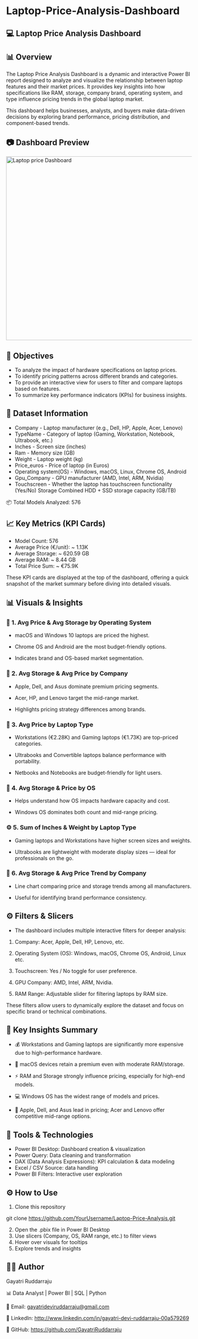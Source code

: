 # Laptop-Price-Analysis-Dashboard

## 💻 Laptop Price Analysis Dashboard

## 📊 Overview

The Laptop Price Analysis Dashboard is a dynamic and interactive Power BI report designed to analyze and visualize the relationship between laptop features and their market prices.
It provides key insights into how specifications like RAM, storage, company brand, operating system, and type influence pricing trends in the global laptop market.

This dashboard helps businesses, analysts, and buyers make data-driven decisions by exploring brand performance, pricing distribution, and component-based trends.

## 📷 Dashboard Preview

<img width="886" height="499" alt="Laptop price Dashboard" src="https://github.com/user-attachments/assets/8f494e30-b169-4504-bf38-7b36b93cb163" />


## 🎯 Objectives

- To analyze the impact of hardware specifications on laptop prices.
- To identify pricing patterns across different brands and categories.
- To provide an interactive view for users to filter and compare laptops based on features.
- To summarize key performance indicators (KPIs) for business insights.

## 📁 Dataset Information

- Company - Laptop manufacturer (e.g., Dell, HP, Apple, Acer, Lenovo)
- TypeName - Category of laptop (Gaming, Workstation, Notebook, Ultrabook, etc.)
- Inches - Screen size (inches)
- Ram	- Memory size (GB)
- Weight	- Laptop weight (kg)
- Price_euros	- Price of laptop (in Euros)
- Operating system(OS) - Windows, macOS, Linux, Chrome OS, Android
- Gpu_Company	- GPU manufacturer (AMD, Intel, ARM, Nvidia)
- Touchscreen	- Whether the laptop has touchscreen functionality (Yes/No)
   Storage	Combined HDD + SSD storage capacity (GB/TB)

📦 Total Models Analyzed: 576


## 📈 Key Metrics (KPI Cards)

- Model Count: 576
- Average Price (€/unit): ~ 1.13K
- Average Storage: ~ 620.59 GB
- Average RAM: ~ 8.44 GB
- Total Price Sum: ~ €75.9K

These KPI cards are displayed at the top of the dashboard, offering a quick snapshot of the market summary before diving into detailed visuals.

## 📊 Visuals & Insights

### 🧩 1. Avg Price & Avg Storage by Operating System

- macOS and Windows 10 laptops are priced the highest.

- Chrome OS and Android are the most budget-friendly options.

- Indicates brand and OS-based market segmentation.

### 🏢 2. Avg Storage & Avg Price by Company

- Apple, Dell, and Asus dominate premium pricing segments.

- Acer, HP, and Lenovo target the mid-range market.

- Highlights pricing strategy differences among brands.

### 💸 3. Avg Price by Laptop Type

- Workstations (€2.28K) and Gaming laptops (€1.73K) are top-priced categories.

- Ultrabooks and Convertible laptops balance performance with portability.

- Netbooks and Notebooks are budget-friendly for light users.

### 🧮 4. Avg Storage & Price by OS

- Helps understand how OS impacts hardware capacity and cost.

- Windows OS dominates both count and mid-range pricing.

### ⚙️ 5. Sum of Inches & Weight by Laptop Type

- Gaming laptops and Workstations have higher screen sizes and weights.

- Ultrabooks are lightweight with moderate display sizes — ideal for professionals on the go.

### 🧱 6. Avg Storage & Avg Price Trend by Company

- Line chart comparing price and storage trends among all manufacturers.

- Useful for identifying brand performance consistency.

## ⚙️ Filters & Slicers

- The dashboard includes multiple interactive filters for deeper analysis:

1) Company: Acer, Apple, Dell, HP, Lenovo, etc.

2) Operating System (OS): Windows, macOS, Chrome OS, Android, Linux etc.

3) Touchscreen: Yes / No toggle for user preference.

4) GPU Company: AMD, Intel, ARM, Nvidia.

5) RAM Range: Adjustable slider for filtering laptops by RAM size.

These filters allow users to dynamically explore the dataset and focus on specific brand or technical combinations.

## 🧠 Key Insights Summary

- 💰 Workstations and Gaming laptops are significantly more expensive due to high-performance hardware.

- 🍏 macOS devices retain a premium even with moderate RAM/storage.

- ⚡ RAM and Storage strongly influence pricing, especially for high-end models.

- 💻 Windows OS has the widest range of models and prices.

- 🏢 Apple, Dell, and Asus lead in pricing; Acer and Lenovo offer competitive mid-range options.

## 🧰 Tools & Technologies

- Power BI Desktop: Dashboard creation & visualization
- Power Query: Data cleaning and transformation
- DAX (Data Analysis Expressions): KPI calculation & data modeling
- Excel / CSV	Source: data handling
- Power BI Filters: Interactive user exploration
  
## ⚙️ How to Use

1) Clone this repository

git clone https://github.com/YourUsername/Laptop-Price-Analysis.git

2) Open the .pbix file in Power BI Desktop
3) Use slicers (Company, OS, RAM range, etc.) to filter views
4) Hover over visuals for tooltips
5) Explore trends and insights

## 👩‍💻 Author

Gayatri Ruddarraju

📊 Data Analyst | Power BI | SQL | Python

📧 Email: gayatrideviruddarraju@gmail.com

🔗 LinkedIn: http://www.linkedin.com/in/gayatri-devi-ruddarraju-00a579269

📂 GitHub: https://github.com/GayatriRuddarraju
